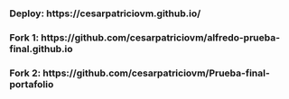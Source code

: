 <h3>Deploy: https://cesarpatriciovm.github.io/</h3>
<h3>Fork 1: https://github.com/cesarpatriciovm/alfredo-prueba-final.github.io</h3>
<h3>Fork 2: https://github.com/cesarpatriciovm/Prueba-final-portafolio</h3>
